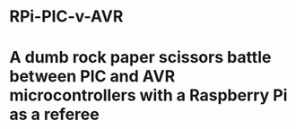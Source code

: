 # RPi-PIC-v-AVR
# A dumb rock paper scissors battle between PIC and AVR microcontrollers with a Raspberry Pi as a referee
